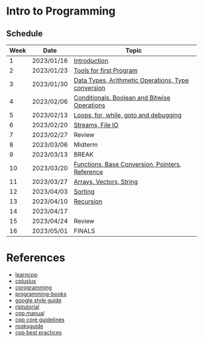 # Intro to Programming

## Schedule

| Week | Date       | Topic                                                                        |
|------|------------|------------------------------------------------------------------------------|
| 1    | 2023/01/16 | [Introduction](01-introduction/README.md)                                    |
| 2    | 2023/01/23 | [Tools for first Program](02-tooling/README.md)                              |
| 3    | 2023/01/30 | [Data Types, Arithmetic Operations, Type conversion](03-datatypes/README.md) |
| 4    | 2023/02/06 | [Conditionals, Boolean and Bitwise Operations](04-conditionals//README.md)   |
| 5    | 2023/02/13 | [Loops, for, while, goto and debugging](05-loops//README.md)                 |
| 6    | 2023/02/20 | [Streams, File IO](07-streams/README.md)                                     |
| 7    | 2023/02/27 | Review                                                                       |
| 8    | 2023/03/06 | Midterm                                                                      |
| 9    | 2023/03/13 | BREAK                                                                        |
| 10   | 2023/03/20 | [Functions, Base Conversion, Pointers, Reference](06-functions/README.md)    |
| 11   | 2023/03/27 | [Arrays, Vectors, String](08-arrays/README.md)                               |
| 12   | 2023/04/03 | [Sorting](10-sorting/README.md)                                              |
| 13   | 2023/04/10 | [Recursion](09-recursion/README.md)                                          |
| 14   | 2023/04/17 |                                                                              |
| 15   | 2023/04/24 | Review                                                                       |
| 16   | 2023/05/01 | FINALS                                                                       |

# References

- [learncpp](https://www.learncpp.com/)
- [cpluslus](https://cplusplus.com/doc/tutorial/)
- [cprogramming](https://www.cprogramming.com/tutorial/c++-tutorial.html)
- [programming-books](https://www.programming-books.io/essential/cpp/)
- [google style guide](https://google.github.io/styleguide/cppguide.html)
- [riptutorial](https://riptutorial.com/cplusplus)
- [cpp manual](https://cppreference.com/)
- [cpp core guidelines](https://isocpp.github.io/CppCoreGuidelines/CppCoreGuidelines)
- [rooksguide](https://rooksguide.files.wordpress.com/2013/12/rooks-guide-isbn-version.pdf)
- [cpp best practices](https://lefticus.gitbooks.io/cpp-best-practices/content/)
